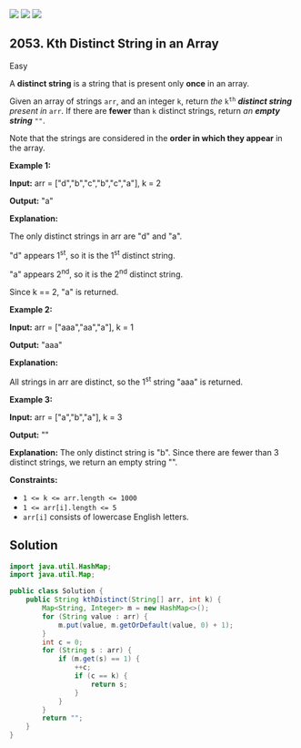 [![](https://img.shields.io/github/stars/javadev/LeetCode-in-Java?label=Stars&style=flat-square)](https://github.com/javadev/LeetCode-in-Java)
[![](https://img.shields.io/github/forks/javadev/LeetCode-in-Java?label=Fork%20me%20on%20GitHub%20&style=flat-square)](https://github.com/javadev/LeetCode-in-Java/fork)
[![](https://img.shields.io/badge/-LeetCode%20in%20Kotlin-blue?style=flat-square)](https://github.com/javadev/LeetCode-in-Kotlin)

## 2053\. Kth Distinct String in an Array

Easy

A **distinct string** is a string that is present only **once** in an array.

Given an array of strings `arr`, and an integer `k`, return _the_ <code>k<sup>th</sup></code> _**distinct string** present in_ `arr`. If there are **fewer** than `k` distinct strings, return _an **empty string**_ `""`.

Note that the strings are considered in the **order in which they appear** in the array.

**Example 1:**

**Input:** arr = ["d","b","c","b","c","a"], k = 2

**Output:** "a"

**Explanation:**

The only distinct strings in arr are "d" and "a".

"d" appears 1<sup>st</sup>, so it is the 1<sup>st</sup> distinct string.

"a" appears 2<sup>nd</sup>, so it is the 2<sup>nd</sup> distinct string.

Since k == 2, "a" is returned. 

**Example 2:**

**Input:** arr = ["aaa","aa","a"], k = 1

**Output:** "aaa"

**Explanation:**

All strings in arr are distinct, so the 1<sup>st</sup> string "aaa" is returned. 

**Example 3:**

**Input:** arr = ["a","b","a"], k = 3

**Output:** ""

**Explanation:** The only distinct string is "b". Since there are fewer than 3 distinct strings, we return an empty string "". 

**Constraints:**

*   `1 <= k <= arr.length <= 1000`
*   `1 <= arr[i].length <= 5`
*   `arr[i]` consists of lowercase English letters.

## Solution

```java
import java.util.HashMap;
import java.util.Map;

public class Solution {
    public String kthDistinct(String[] arr, int k) {
        Map<String, Integer> m = new HashMap<>();
        for (String value : arr) {
            m.put(value, m.getOrDefault(value, 0) + 1);
        }
        int c = 0;
        for (String s : arr) {
            if (m.get(s) == 1) {
                ++c;
                if (c == k) {
                    return s;
                }
            }
        }
        return "";
    }
}
```